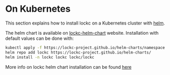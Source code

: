 # On Kubernetes

This section explains how to install lockc on a Kubernetes cluster with
[helm](https://helm.sh/).

The helm chart is available on [lockc-helm-chart](https://lockc-project.github.io/helm-charts/)
website. Installation with default values can be done with:

```bash
kubectl apply -f https://lockc-project.github.io/helm-charts/namespace.yaml
helm repo add lockc https://lockc-project.github.io/helm-charts/
helm install -n lockc lockc lockc/lockc
```

More info on lockc helm chart installation can be found [here](https://lockc-project.github.io/helm-charts/)
